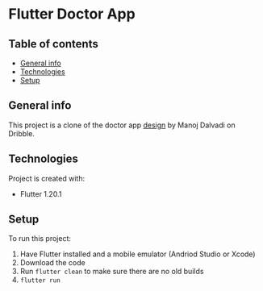 
# Flutter Doctor App

## Table of contents
* [General info](#general-info)
* [Technologies](#technologies)
* [Setup](#setup)

## General info
This project is a clone of the doctor app [design](https://dribbble.com/shots/13818742-Doctor-Consultation-App) by Manoj Dalvadi on Dribble.
	
## Technologies
Project is created with:
* Flutter 1.20.1
	
## Setup
To run this project:

1. Have Flutter installed and a mobile emulator (Andriod Studio or Xcode)
2. Download the code
3. Run ` flutter clean ` to make sure there are no old builds
4. ` flutter run ` 






